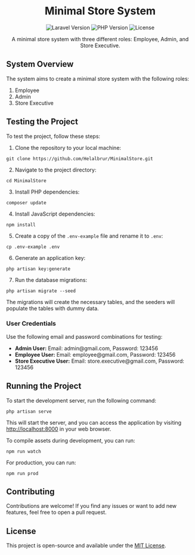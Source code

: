 <h1 align="center">Minimal Store System</h1>

<p align="center">
  <img src="https://img.shields.io/badge/Laravel-8.0-orange" alt="Laravel Version">
  <img src="https://img.shields.io/badge/PHP-8.1-blue" alt="PHP Version">
  <img src="https://img.shields.io/badge/License-MIT-green" alt="License">
</p>

<p align="center">A minimal store system with three different roles: Employee, Admin, and Store Executive.</p>

<h2>System Overview</h2>

<p>The system aims to create a minimal store system with the following roles:</p>

<ol>
  <li>Employee</li>
  <li>Admin</li>
  <li>Store Executive</li>
</ol>

<h2>Testing the Project</h2>

<p>To test the project, follow these steps:</p>

<ol>
  <li>Clone the repository to your local machine:</li>
</ol>

<pre><code>git clone https://github.com/Helalbrur/MinimalStore.git
</code></pre>

<ol start="2">
  <li>Navigate to the project directory:</li>
</ol>

<pre><code>cd MinimalStore
</code></pre>

<ol start="3">
  <li>Install PHP dependencies:</li>
</ol>

<pre><code>composer update
</code></pre>

<ol start="4">
  <li>Install JavaScript dependencies:</li>
</ol>

<pre><code>npm install
</code></pre>

<ol start="5">
  <li>Create a copy of the <code>.env-example</code> file and rename it to <code>.env</code>:</li>
</ol>

<pre><code>cp .env-example .env
</code></pre>

<ol start="6">
  <li>Generate an application key:</li>
</ol>

<pre><code>php artisan key:generate
</code></pre>

<ol start="7">
  <li>Run the database migrations:</li>
</ol>


<pre><code>php artisan migrate --seed
</code></pre>

<p>The migrations will create the necessary tables, and the seeders will populate the tables with dummy data.</p>

<h3>User Credentials</h3>

<p>Use the following email and password combinations for testing:</p>

<ul>
  <li><strong>Admin User:</strong> Email: admin@gmail.com, Password: 123456</li>
  <li><strong>Employee User:</strong> Email: employee@gmail.com, Password: 123456</li>
  <li><strong>Store Executive User:</strong> Email: store.executive@gmail.com, Password: 123456</li>
</ul>

<h2>Running the Project</h2>

<p>To start the development server, run the following command:</p>

<pre><code>php artisan serve
</code></pre>

<p>This will start the server, and you can access the application by visiting <a href="http://localhost:8000">http://localhost:8000</a> in your web browser.</p>

<p>To compile assets during development, you can run:</p>

<pre><code>npm run watch</code></pre>

<p>For production, you can run:</p>

<pre><code>npm run prod</code></pre>

<h2>Contributing</h2>

<p>Contributions are welcome! If you find any issues or want to add new features, feel free to open a pull request.</p>

<h2>License</h2>

<p>This project is open-source and available under the <a href="LICENSE">MIT License</a>.</p>
